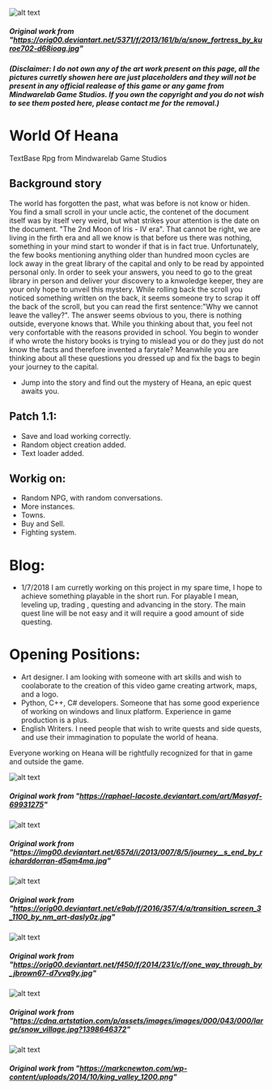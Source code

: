 ![alt text](https://orig00.deviantart.net/5371/f/2013/161/b/a/snow_fortress_by_kuroe702-d68ioag.jpg)
##### Original work from "https://orig00.deviantart.net/5371/f/2013/161/b/a/snow_fortress_by_kuroe702-d68ioag.jpg"

##### (Disclaimer: I do not own any of the art work present on this page, all the pictures curretly showen here are just placeholders and they will not be present in any official realease of this game or any game from Mindwarelab Game Studios. If you own the copyright and you do not wish to see them posted here, please contact me for the removal.) 

# World Of Heana
TextBase Rpg from Mindwarelab Game Studios

## Background story
The world has forgotten the past, what was before is not know or hiden. You find a small scroll in your uncle actic, the contenet of the document itself was by itself very weird, but what strikes your attention is the date on the document. "The 2nd Moon of Iris - IV era". 
That cannot be right, we are living in the firth era and all we know is that before us there was nothing, something in your mind start to wonder if that is in fact true. Unfortunately, the few books mentioning anything older than hundred moon cycles are lock away in the great library of the capital and only to be read by appointed personal only. In order to seek your answers, you need to go to the great library in person and deliver your discovery to a knwoledge keeper, they are your only hope to unveil this mystery. While rolling back the scroll you noticed something written on the back, it seems someone try to scrap it off the back of the scroll, but you can read the first sentence:"Why we cannot leave the valley?". The answer seems obvious to you, there is nothing outside, everyone knows that. While you thinking about that, you feel not very confortable with the reasons provided in school. You begin to wonder if who wrote the history books is trying to mislead you or do they just do not know the facts and therefore invented a farytale? Meanwhile you are thinking about all these questions you dressed up and fix the bags to begin your journey to the capital. 
* Jump into the story and find out the mystery of Heana, an epic quest awaits you. 
## Patch 1.1:
* Save and load working correctly.
* Random object creation added.
* Text loader added.

## Workig on:
* Random NPG, with random conversations.
* More instances.
* Towns.
* Buy and Sell.
* Fighting system.

# Blog:
* 1/7/2018
I am curretly working on this project in my spare time, I hope to achieve something playable in the short run. For playable I mean, leveling up, trading , questing and advancing in the story. The main quest line will be not easy and it will require a good amount of side questing. 


# Opening Positions:
* Art designer. 
I am looking with someone with art skills and wish to coolaborate to the creation of this video game creating artwork, maps, and a logo.
* Python, C++, C# developers.
Someone that has some good experience of working on windows and linux platform. Experience in game production is a plus.
* English Writers.
I need people that wish to write quests and side quests, and use their immagination to populate the world of heana. 

Everyone working on Heana will be rightfully recognized for that in game and outside the game. 

![alt text](https://img00.deviantart.net/07b5/i/2008/006/3/3/masyaf_by_raphael_lacoste.jpg)
##### Original work from "https://raphael-lacoste.deviantart.com/art/Masyaf-69931275"
![alt text](https://img00.deviantart.net/657d/i/2013/007/8/5/journey__s_end_by_richarddorran-d5qm4ma.jpg)
##### Original work from "https://img00.deviantart.net/657d/i/2013/007/8/5/journey__s_end_by_richarddorran-d5qm4ma.jpg"
![alt text](https://orig00.deviantart.net/e9ab/f/2016/357/4/a/transition_screen_3_1100_by_nm_art-dasly0z.jpg)
##### Original work from "https://orig00.deviantart.net/e9ab/f/2016/357/4/a/transition_screen_3_1100_by_nm_art-dasly0z.jpg"
![alt text](https://orig00.deviantart.net/f450/f/2014/231/c/f/one_way_through_by_jbrown67-d7vvq9y.jpg)
##### Original work from "https://orig00.deviantart.net/f450/f/2014/231/c/f/one_way_through_by_jbrown67-d7vvq9y.jpg"
![alt text](https://cdna.artstation.com/p/assets/images/images/000/043/000/large/snow_village.jpg)
##### Original work from "https://cdna.artstation.com/p/assets/images/images/000/043/000/large/snow_village.jpg?1398646372"
![alt text](https://markcnewton.com/wp-content/uploads/2014/10/king_valley_1200.png)
##### Original work from "https://markcnewton.com/wp-content/uploads/2014/10/king_valley_1200.png"
